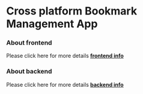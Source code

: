 # Cross platform Bookmark Management App

### About frontend
Please click here for more details [**frontend info**]([https://github.com/MeditatorE/Cartoon-Converter-Platform/tree/main/homepage](https://github.com/MeditatorE/Cross-platform-Bookmark-Management-App/tree/main/CPBM_frontend))

### About backend
Please click here for more details [**backend info**]([https://github.com/MeditatorE/Cartoon-Converter-Platform/tree/main/homepage](https://github.com/MeditatorE/Cross-platform-Bookmark-Management-App/tree/main/CPBM_backend))

